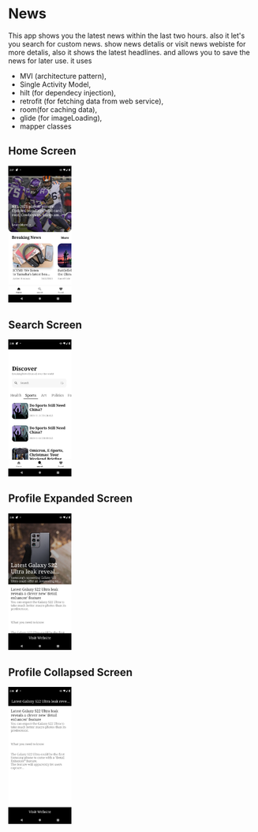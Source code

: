 # News
<p>This app shows you the latest news within the last two hours.
also it let's you search for custom news. show news detalis or
visit news webiste for more detalis, also it shows the latest headlines. 
and allows you to save the news for later use. it uses
<ul>
  <li>MVI (architecture pattern),
  <li>Single Activity Model,
  <li>hilt (for dependecy injection),
  <li>retrofit (for fetching data from web service),
  <li>room(for caching data),
  <li>glide (for imageLoading),
  <li>mapper classes
</ul>
</p>

<h2>Home Screen</h2>
<img src="images/home.png" width="128"/>
<h2>Search Screen</h2>
<img src="images/search screen.png" width="128"/>
<h2>Profile Expanded Screen</h2>
<img src="images/profile.png" width="128"/>
<h2>Profile Collapsed Screen</h2>
<img src="images/profile 2.png" width="128"/>
